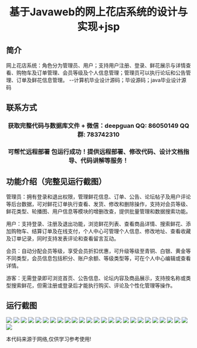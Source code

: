 <p><h1 align="center">基于Javaweb的网上花店系统的设计与实现+jsp</h1></p>

## 简介
网上花店系统：角色分为管理员、用户；支持用户注册、登录、鲜花展示与详情查看、购物车及订单管理、会员等级及个人信息管理；管理员可以执行论坛和公告管理、订单及鲜花信息管理。    --计算机毕业设计源码；毕设源码；java毕业设计源码


## 联系方式
<p><h3 align="center">获取完整代码与数据库文件 + 微信：deepguan QQ: 86050149 QQ群: 783742310</h3></p>
<p><h3 align="center">可帮忙远程部署 包运行成功！提供远程部署、修改代码、设计文档指导、代码讲解等服务！</h3></p>

## 功能介绍（完整见运行截图）
管理员：拥有登录和退出权限，管理鲜花信息、订单、公告、论坛帖子及用户评论等后台数据，可对鲜花订单执行查看、发货、修改和删除操作，支持对会员等级、鲜花类型、轮播图、用户信息等模块的增删改查，提供批量管理和数据搜索功能。

用户：支持登录、注册及退出功能，浏览鲜花列表、查看商品详情、搜索鲜花、添加购物车、结算订单及在线支付，个人中心可管理个人信息、修改地址、查看收藏及订单记录，同时支持发表评论和查看留言互动。

会员：自动分配会员等级，享受会员折扣优惠，可升级等级至青铜、白银、黄金等不同类型，会员信息包括积分、账户余额、等级类型等，可在个人中心编辑或查看详情。

游客：无需登录即可浏览首页、公告信息、论坛内容及商品展示，支持按名称或类型搜索鲜花，但需注册或登录后才能执行购买、评论及个性化管理等操作。


## 运行截图
![](https://bs-1329754181.cos.ap-shanghai.myqcloud.com/ssm/OnlineFlowerShop1/img/001.jpg)
![](https://bs-1329754181.cos.ap-shanghai.myqcloud.com/ssm/OnlineFlowerShop1/img/002.jpg)
![](https://bs-1329754181.cos.ap-shanghai.myqcloud.com/ssm/OnlineFlowerShop1/img/003.jpg)
![](https://bs-1329754181.cos.ap-shanghai.myqcloud.com/ssm/OnlineFlowerShop1/img/004.jpg)
![](https://bs-1329754181.cos.ap-shanghai.myqcloud.com/ssm/OnlineFlowerShop1/img/005.jpg)
![](https://bs-1329754181.cos.ap-shanghai.myqcloud.com/ssm/OnlineFlowerShop1/img/006.jpg)
![](https://bs-1329754181.cos.ap-shanghai.myqcloud.com/ssm/OnlineFlowerShop1/img/007.jpg)
![](https://bs-1329754181.cos.ap-shanghai.myqcloud.com/ssm/OnlineFlowerShop1/img/008.jpg)
![](https://bs-1329754181.cos.ap-shanghai.myqcloud.com/ssm/OnlineFlowerShop1/img/009.jpg)
![](https://bs-1329754181.cos.ap-shanghai.myqcloud.com/ssm/OnlineFlowerShop1/img/010.jpg)
![](https://bs-1329754181.cos.ap-shanghai.myqcloud.com/ssm/OnlineFlowerShop1/img/011.jpg)
![](https://bs-1329754181.cos.ap-shanghai.myqcloud.com/ssm/OnlineFlowerShop1/img/012.jpg)
![](https://bs-1329754181.cos.ap-shanghai.myqcloud.com/ssm/OnlineFlowerShop1/img/013.jpg)
![](https://bs-1329754181.cos.ap-shanghai.myqcloud.com/ssm/OnlineFlowerShop1/img/014.jpg)
![](https://bs-1329754181.cos.ap-shanghai.myqcloud.com/ssm/OnlineFlowerShop1/img/015.jpg)
![](https://bs-1329754181.cos.ap-shanghai.myqcloud.com/ssm/OnlineFlowerShop1/img/016.jpg)
![](https://bs-1329754181.cos.ap-shanghai.myqcloud.com/ssm/OnlineFlowerShop1/img/017.jpg)
![](https://bs-1329754181.cos.ap-shanghai.myqcloud.com/ssm/OnlineFlowerShop1/img/018.jpg)
![](https://bs-1329754181.cos.ap-shanghai.myqcloud.com/ssm/OnlineFlowerShop1/img/019.jpg)
![](https://bs-1329754181.cos.ap-shanghai.myqcloud.com/ssm/OnlineFlowerShop1/img/020.jpg)
![](https://bs-1329754181.cos.ap-shanghai.myqcloud.com/ssm/OnlineFlowerShop1/img/021.jpg)
![](https://bs-1329754181.cos.ap-shanghai.myqcloud.com/ssm/OnlineFlowerShop1/img/022.jpg)
![](https://bs-1329754181.cos.ap-shanghai.myqcloud.com/ssm/OnlineFlowerShop1/img/023.jpg)
![](https://bs-1329754181.cos.ap-shanghai.myqcloud.com/ssm/OnlineFlowerShop1/img/024.jpg)
![](https://bs-1329754181.cos.ap-shanghai.myqcloud.com/ssm/OnlineFlowerShop1/img/025.jpg)
![](https://bs-1329754181.cos.ap-shanghai.myqcloud.com/ssm/OnlineFlowerShop1/img/026.jpg)

<p>本代码来源于网络,仅供学习参考使用!</p>
